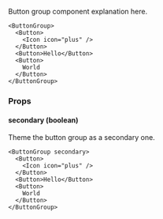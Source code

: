 Button group component explanation here.

```react
<ButtonGroup>
  <Button>
    <Icon icon="plus" />
  </Button>
  <Button>Hello</Button>
  <Button>
    World
  </Button>
</ButtonGroup>
```

### Props

#### **secondary** (boolean)

Theme the button group as a secondary one.

```react
<ButtonGroup secondary>
  <Button>
    <Icon icon="plus" />
  </Button>
  <Button>Hello</Button>
  <Button>
    World
  </Button>
</ButtonGroup>
```

